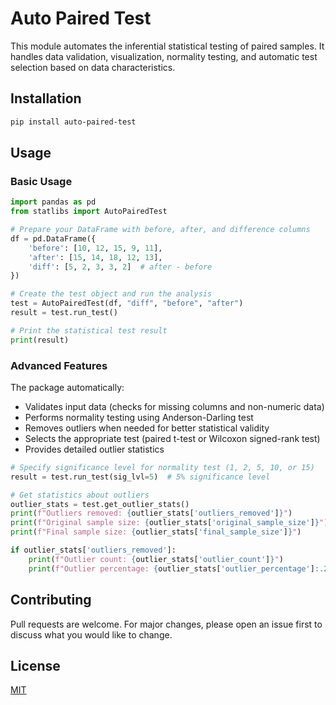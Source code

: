 # Auto Paired Test

This module automates the inferential statistical testing of paired samples. It handles data validation, visualization, normality testing, and automatic test selection based on data characteristics.

## Installation

```bash
pip install auto-paired-test
```

## Usage

### Basic Usage

```python
import pandas as pd
from statlibs import AutoPairedTest

# Prepare your DataFrame with before, after, and difference columns
df = pd.DataFrame({
    'before': [10, 12, 15, 9, 11],
    'after': [15, 14, 18, 12, 13],
    'diff': [5, 2, 3, 3, 2]  # after - before
})

# Create the test object and run the analysis
test = AutoPairedTest(df, "diff", "before", "after")
result = test.run_test()

# Print the statistical test result
print(result)
```

### Advanced Features

The package automatically:
- Validates input data (checks for missing columns and non-numeric data)
- Performs normality testing using Anderson-Darling test
- Removes outliers when needed for better statistical validity
- Selects the appropriate test (paired t-test or Wilcoxon signed-rank test)
- Provides detailed outlier statistics

```python
# Specify significance level for normality test (1, 2, 5, 10, or 15)
result = test.run_test(sig_lvl=5)  # 5% significance level

# Get statistics about outliers
outlier_stats = test.get_outlier_stats()
print(f"Outliers removed: {outlier_stats['outliers_removed']}")
print(f"Original sample size: {outlier_stats['original_sample_size']}")
print(f"Final sample size: {outlier_stats['final_sample_size']}")

if outlier_stats['outliers_removed']:
    print(f"Outlier count: {outlier_stats['outlier_count']}")
    print(f"Outlier percentage: {outlier_stats['outlier_percentage']:.2f}%")
```

## Contributing

Pull requests are welcome. For major changes, please open an issue first to discuss what you would like to change.

## License

[MIT](https://choosealicense.com/licenses/mit/)